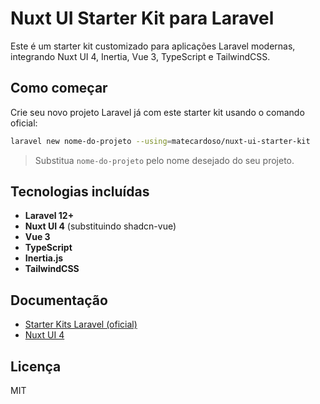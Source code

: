 # Nuxt UI Starter Kit para Laravel

Este é um starter kit customizado para aplicações Laravel modernas, integrando Nuxt UI 4, Inertia, Vue 3, TypeScript e TailwindCSS.

## Como começar

Crie seu novo projeto Laravel já com este starter kit usando o comando oficial:

```bash
laravel new nome-do-projeto --using=matecardoso/nuxt-ui-starter-kit
```

> Substitua `nome-do-projeto` pelo nome desejado do seu projeto.

## Tecnologias incluídas

- **Laravel 12+**
- **Nuxt UI 4** (substituindo shadcn-vue)
- **Vue 3**
- **TypeScript**
- **Inertia.js**
- **TailwindCSS**

## Documentação

- [Starter Kits Laravel (oficial)](https://laravel.com/docs/12.x/starter-kits)
- [Nuxt UI 4](https://ui.nuxt.com/)

## Licença

MIT
